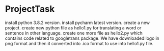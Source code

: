 # ProjectTask
install python 3.8.2 version.
install pycharm latest version.
create a new project.
create new python file as hello1.py for translating a word or sentence in other language.
create one more file as hello2.py which contains code related to googletrans package.
We have downloaded logo in png format and then it converted into .ico format to use into hello1.py file.
